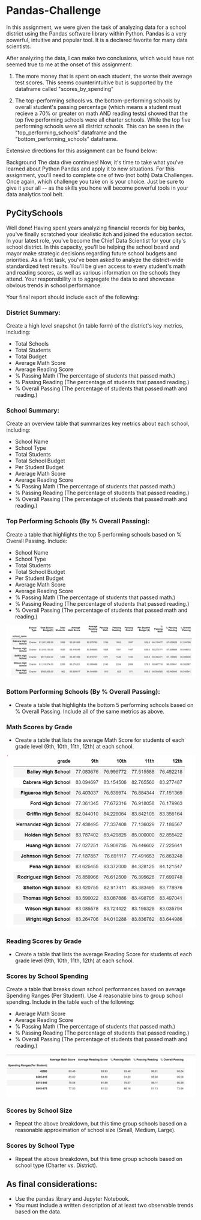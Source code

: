 # Pandas-Challenge

In this assignment, we were given the task of analyzing data for a school district using the Pandas software library within Python.  Pandas is a very powerful, intuitive and popular tool.  It is a declared favorite for many data scientists.

After analyzing the data, I can make two conclusions, which would have not seemed true to me at the onset of this assignment:
1.  The more money that is spent on each student, the worse their average test scores.  This seems counterintuitive but is supported by the dataframe called "scores_by_spending"

2.  The top-performing schools vs. the bottom-performing schools by overall student's passing percentage (which means a student must recieve a 70% or greater on math AND reading tests) showed that the top five performing schools were all charter schools.  While the top five performing schools were all district schools.  This can be seen in the "top_performing_schools" dataframe and the "bottom_performing_schools" dataframe.

Extensive directions for this assignment can be found below:

Background
The data dive continues!
Now, it's time to take what you've learned about Python Pandas and apply it to new situations. For this assignment, you'll need to complete one of two (not both)  Data Challenges. Once again, which challenge you take on is your choice. Just be sure to give it your all -- as the skills you hone will become powerful tools in your data analytics tool belt.


## PyCitySchools

Well done! Having spent years analyzing financial records for big banks, you've finally scratched your idealistic itch and joined the education sector. In your latest role, you've become the Chief Data Scientist for your city's school district. In this capacity, you'll be helping the  school board and mayor make strategic decisions regarding future school budgets and priorities.
As a first task, you've been asked to analyze the district-wide standardized test results. You'll be given access to every student's math and reading scores, as well as various information on the schools they attend. Your responsibility is to aggregate the data to and showcase obvious trends in school performance.

Your final report should include each of the following:
### District Summary:
Create a high level snapshot (in table form) of the district's key metrics, including:
* Total Schools
* Total Students
* Total Budget
* Average Math Score
* Average Reading Score
* % Passing Math (The percentage of students that passed math.)
* % Passing Reading (The percentage of students that passed reading.)
* % Overall Passing (The percentage of students that passed math and reading.)

### School Summary:
Create an overview table that summarizes key metrics about each school, including:
* School Name
* School Type
* Total Students
* Total School Budget
* Per Student Budget
* Average Math Score
* Average Reading Score
* % Passing Math (The percentage of students that passed math.)
* % Passing Reading (The percentage of students that passed reading.)
* % Overall Passing (The percentage of students that passed math and reading.)

### Top Performing Schools (By % Overall Passing):
Create a table that highlights the top 5 performing schools based on % Overall Passing. Include:
* School Name
* School Type
* Total Students
* Total School Budget
* Per Student Budget
* Average Math Score
* Average Reading Score
* % Passing Math (The percentage of students that passed math.)
* % Passing Reading (The percentage of students that passed reading.)
* % Overall Passing (The percentage of students that passed math and reading.)

![overall_passing](Images/overall_passing.png)


### Bottom Performing Schools (By % Overall Passing):
* Create a table that highlights the bottom 5 performing schools based on % Overall Passing. Include all of the same metrics as above.


### Math Scores by Grade
* Create a table that lists the average Math Score for students of each grade level (9th, 10th, 11th, 12th) at each school.

![math_scores_by_grade](Images/math_scores_by_grade.png)

### Reading Scores by Grade
* Create a table that lists the average Reading Score for students of each grade level (9th, 10th, 11th, 12th) at each school.

### Scores by School Spending
Create a table that breaks down school performances based on average Spending Ranges (Per Student). Use 4 reasonable bins to group school spending. Include in the table each of the following:
* Average Math Score
* Average Reading Score
* % Passing Math (The percentage of students that passed math.)
* % Passing Reading (The percentage of students that passed reading.)
* % Overall Passing (The percentage of students that passed math and reading.)

![Bins](Images/Bins.png)

### Scores by School Size
* Repeat the above breakdown, but this time group schools based on a reasonable approximation of school size (Small, Medium, Large).

### Scores by School Type
* Repeat the above breakdown, but this time group schools based on school type (Charter vs. District).

## As final considerations:
* Use the pandas library and Jupyter Notebook.
* You must include a written description of at least two observable trends based on the data.
